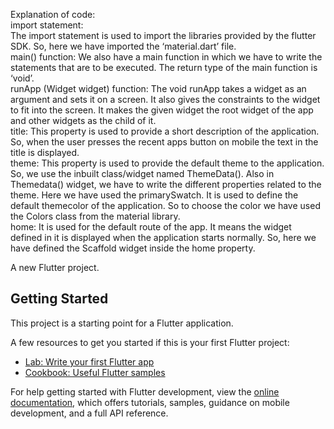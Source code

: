 Explanation of code:  
import statement:  
The import statement is used to import the libraries provided by the flutter SDK. So, here we have imported the ‘material.dart’ file.  
main() function: We also have a main function in which we have to write the statements that are to be executed. The return type of the main function is ‘void’.  
runApp (Widget widget) function: The void runApp takes a widget as an argument and sets it on a screen. It also gives the constraints to the widget to fit into the screen. It makes the given widget the root widget of the app and other widgets as the child of it.  
title: This property is used to provide a short description of the application. So, when the user presses the recent apps button on mobile the text in the title is displayed.  
theme: This property is used to provide the default theme to the application. So, we use the inbuilt class/widget named ThemeData(). Also in Themedata() widget, we have to write the different properties related to the theme. Here we have used the primarySwatch. It is used to define the default themecolor of the application. So to choose the color we have used the Colors class from the material library.  
home: It is used for the default route of the app. It means the widget defined in it is displayed when the application starts normally. So, here we have defined the Scaffold widget inside the home property.  

A new Flutter project.

## Getting Started

This project is a starting point for a Flutter application.

A few resources to get you started if this is your first Flutter project:

- [Lab: Write your first Flutter app](https://docs.flutter.dev/get-started/codelab)
- [Cookbook: Useful Flutter samples](https://docs.flutter.dev/cookbook)

For help getting started with Flutter development, view the
[online documentation](https://docs.flutter.dev/), which offers tutorials,
samples, guidance on mobile development, and a full API reference.
